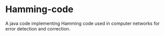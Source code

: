 # Hamming-code
A java code implementing Hamming code used in computer networks for error detection and correction.
